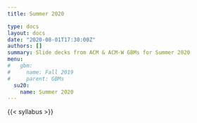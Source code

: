 ```yaml
---
title: Summer 2020

type: docs
layout: docs
date: "2020-08-01T17:30:00Z"
authors: []
summary: Slide decks from ACM & ACM-W GBMs for Summer 2020
menu:
#   gbm:
#     name: Fall 2019
#     parent: GBMs
  su20:
    name: Summer 2020
---
```


{{< syllabus >}}